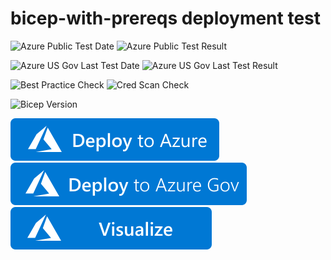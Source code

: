 # bicep-with-prereqs deployment test

![Azure Public Test Date](https://azurequickstartsservice.blob.core.windows.net/badges/.test-deployments/bicep-with-prereqs/PublicLastTestDate.svg)
![Azure Public Test Result](https://azurequickstartsservice.blob.core.windows.net/badges/.test-deployments/bicep-with-prereqs/PublicDeployment.svg)

![Azure US Gov Last Test Date](https://azurequickstartsservice.blob.core.windows.net/badges/.test-deployments/bicep-with-prereqs/FairfaxLastTestDate.svg)
![Azure US Gov Last Test Result](https://azurequickstartsservice.blob.core.windows.net/badges/.test-deployments/bicep-with-prereqs/FairfaxDeployment.svg)

![Best Practice Check](https://azurequickstartsservice.blob.core.windows.net/badges/.test-deployments/bicep-with-prereqs/BestPracticeResult.svg)
![Cred Scan Check](https://azurequickstartsservice.blob.core.windows.net/badges/.test-deployments/bicep-with-prereqs/CredScanResult.svg)

![Bicep Version](https://azurequickstartsservice.blob.core.windows.net/badges/.test-deployments/bicep-with-prereqs/BicepVersion.svg)

[![Deploy To Azure](https://raw.githubusercontent.com/Azure/azure-quickstart-templates/master/1-CONTRIBUTION-GUIDE/images/deploytoazure.svg?sanitize=true)](https://portal.azure.com/#create/Microsoft.Template/uri/https%3A%2F%2Fraw.githubusercontent.com%2FAzure%2Fazure-quickstart-templates%2Fmaster%2F.test-deployments%2Fbicep-with-prereqs%2Fazuredeploy.json)
[![Deploy To Azure US Gov](https://raw.githubusercontent.com/Azure/azure-quickstart-templates/master/1-CONTRIBUTION-GUIDE/images/deploytoazuregov.svg?sanitize=true)](https://portal.azure.us/#create/Microsoft.Template/uri/https%3A%2F%2Fraw.githubusercontent.com%2FAzure%2Fazure-quickstart-templates%2Fmaster%2F.test-deployments%2Fbicep-with-prereqs%2Fazuredeploy.json)
[![Visualize](https://raw.githubusercontent.com/Azure/azure-quickstart-templates/master/1-CONTRIBUTION-GUIDE/images/visualizebutton.svg?sanitize=true)](http://armviz.io/#/?load=https%3A%2F%2Fraw.githubusercontent.com%2FAzure%2Fazure-quickstart-templates%2Fmaster%2F.test-deployments%2Fbicep-with-prereqs%2Fazuredeploy.json)   

